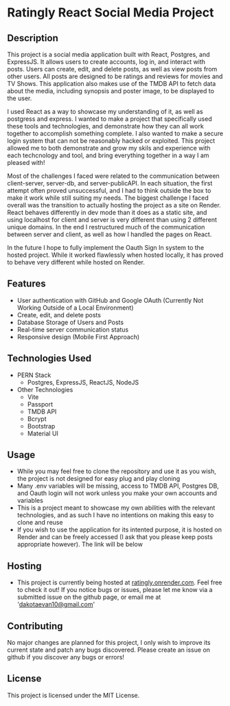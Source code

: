 # Ratingly React Social Media Project

## Description

This project is a social media application built with React, Postgres, and ExpressJS. It allows users to create accounts, log in, and interact with posts. Users can create, edit, and delete posts, as well as view posts from other users. All posts are designed to be ratings and reviews for movies and TV Shows. This application also makes use of the TMDB API to fetch data about the media, including synopsis and poster image, to be displayed to the user.

I used React as a way to showcase my understanding of it, as well as postgress and express. I wanted to make a project that specifically used these tools and technologies, and demonstrate how they can all work together to accomplish something complete. I also wanted to make a secure login system that can not be reasonably hacked or exploited. This project allowed me to both demonstrate and grow my skils and experience with each techcnology and tool, and bring everything together in a way I am pleased with!

Most of the challenges I faced were related to the communication between client-server, server-db, and server-publicAPI. In each situation, the first attempt often proved unsuccessful, and I had to think outside the box to make it work while still suiting my needs. The biggest challenge I faced overall was the transition to actually hosting the project as a site on Render. React behaves differently in dev mode than it does as a static site, and using localhost for client and server is very different than using 2 different unique domains. In the end I restructured much of the communication between server and client, as well as how I handled the pages on React.

In the future I hope to fully implement the Oauth Sign In system to the hosted project. While it worked flawlessly when hosted locally, it has proved to behave very different while hosted on Render.

## Features

- User authentication with GitHub and Google OAuth (Currently Not Working Outside of a Local Environment)
- Create, edit, and delete posts
- Database Storage of Users and Posts
- Real-time server communication status
- Responsive design (Mobile First Approach)

## Technologies Used

- PERN Stack
  - Postgres, ExpressJS, ReactJS, NodeJS
- Other Technologies
  - Vite
  - Passport
  - TMDB API
  - Bcrypt
  - Bootstrap
  - Material UI

## Usage

- While you may feel free to clone the repository and use it as you wish, the project is not designed for easy plug and play cloning
- Many .env variables will be missing, access to TMDB API, Postgres DB, and Oauth login will not work unless you make your own accounts and variables
- This is a project meant to showcase my own abilities with the relevant technologies, and as such I have no intentions on making this easy to clone and reuse
- If you wish to use the application for its intented purpose, it is hosted on Render and can be freely accessed (I ask that you please keep posts appropriate however). The link will be below

## Hosting

- This project is currently being hosted at [ratingly.onrender.com](https://ratingly.onrender.com). Feel free to check it out! If you notice bugs or issues, please let me know via a submitted issue on the github page, or email me at 'dakotaevan10@gmail.com'

## Contributing

No major changes are planned for this project, I only wish to improve its current state and patch any bugs discovered. Please create an issue on github if you discover any bugs or errors!

## License

This project is licensed under the MIT License.
